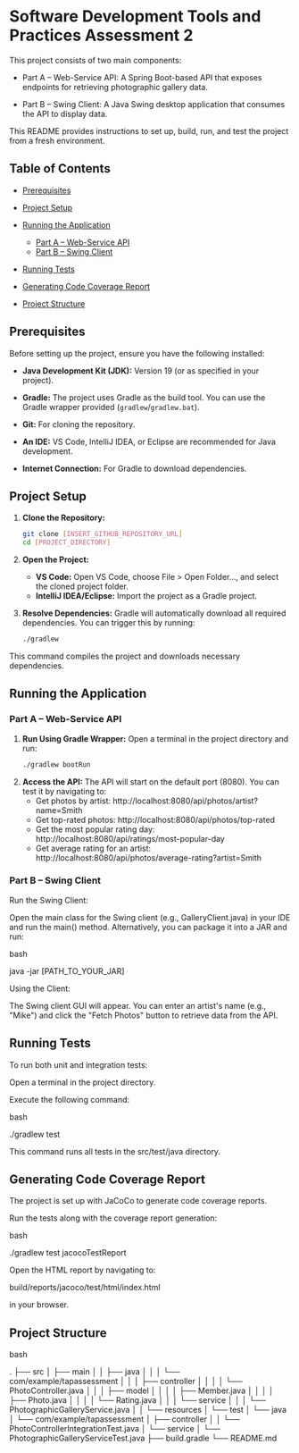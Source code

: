 # Software Development Tools and Practices Assessment 2
This project consists of two main components:

- Part A – Web-Service API: A Spring Boot-based API that exposes endpoints for retrieving photographic gallery data.

- Part B – Swing Client: A Java Swing desktop application that consumes the API to display data.

This README provides instructions to set up, build, run, and test the project from a fresh environment.

## Table of Contents
- [Prerequisites](#prerequisites)

- [Project Setup](#project-setup)

- [Running the Application](#running-the-application)
  - [Part A – Web-Service API](#part-a---web-service-api)
  - [Part B – Swing Client](#part-b---swing-client)

- [Running Tests](#running-tests)

- [Generating Code Coverage Report](#generating-code-coverage-report)

- [Project Structure](#project-structure)

## Prerequisites
Before setting up the project, ensure you have the following installed:

- **Java Development Kit (JDK):** Version 19 (or as specified in your project).

- **Gradle:** The project uses Gradle as the build tool. You can use the Gradle wrapper provided (`gradlew`/`gradlew.bat`).

- **Git:** For cloning the repository.

- **An IDE:** VS Code, IntelliJ IDEA, or Eclipse are recommended for Java development.

- **Internet Connection:** For Gradle to download dependencies.

## Project Setup
1. **Clone the Repository:**

   ```bash
   git clone [INSERT_GITHUB_REPOSITORY_URL]
   cd [PROJECT_DIRECTORY]

2. **Open the Project:**
   - **VS Code:**
     Open VS Code, choose File > Open Folder..., and select the cloned project folder.
   - **IntelliJ IDEA/Eclipse:**
     Import the project as a Gradle project.

3. **Resolve Dependencies:**
   Gradle will automatically download all required dependencies. You can trigger this by running:

   ```bash
   ./gradlew 

  This command compiles the project and downloads necessary dependencies.

## Running the Application
### Part A – Web-Service API
1. **Run Using Gradle Wrapper:**
   Open a terminal in the project directory and run:
   ```bash
   ./gradlew bootRun

2. **Access the API:**
   The API will start on the default port (8080). You can test it by navigating to:
   - Get photos by artist:
     http://localhost:8080/api/photos/artist?name=Smith
   - Get top-rated photos:
     http://localhost:8080/api/photos/top-rated 
   - Get the most popular rating day:
     http://localhost:8080/api/ratings/most-popular-day
   - Get average rating for an artist:
     http://localhost:8080/api/photos/average-rating?artist=Smith

### Part B – Swing Client
Run the Swing Client:

Open the main class for the Swing client (e.g., GalleryClient.java) in your IDE and run the main() method.
Alternatively, you can package it into a JAR and run:

bash

java -jar [PATH_TO_YOUR_JAR]

Using the Client:

The Swing client GUI will appear. You can enter an artist's name (e.g., "Mike") and click the "Fetch Photos" button to retrieve data from the API.

## Running Tests
To run both unit and integration tests:

Open a terminal in the project directory.

Execute the following command:

bash

./gradlew test

This command runs all tests in the src/test/java directory.

## Generating Code Coverage Report
The project is set up with JaCoCo to generate code coverage reports.

Run the tests along with the coverage report generation:

bash

./gradlew test jacocoTestReport

Open the HTML report by navigating to:

build/reports/jacoco/test/html/index.html

in your browser.

## Project Structure

bash

.
├── src
│   ├── main
│   │   ├── java
│   │   │   └── com/example/tapassessment
│   │   │       ├── controller
│   │   │       │   └── PhotoController.java
│   │   │       ├── model
│   │   │       │   ├── Member.java
│   │   │       │   ├── Photo.java
│   │   │       │   └── Rating.java
│   │   │       └── service
│   │   │           └── PhotographicGalleryService.java
│   │   └── resources
│   └── test
│       └── java
│           └── com/example/tapassessment
│               ├── controller
│               │   └── PhotoControllerIntegrationTest.java
│               └── service
│                   └── PhotographicGalleryServiceTest.java
├── build.gradle
└── README.md
